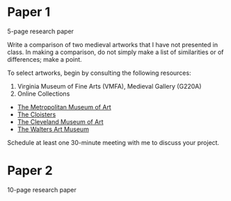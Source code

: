 # Paper 1
5-page research paper

Write a comparison of two medieval artworks that I have not presented in class. In making a comparison, do not simply make a list of similarities or of differences; make a point.

To select artworks, begin by consulting the following resources:
1. Virginia Museum of Fine Arts (VMFA), Medieval Gallery (G220A)
2. Online Collections
* [The Metropolitan Museum of Art](https://www.metmuseum.org/art/collection/search#!?department=17&showOnly=highlights&offset=0&pageSize=0&perPage=20&sortBy=relevance&sortOrder=asc&searchField=All)
* [The Cloisters](https://www.metmuseum.org/art/collection/search#!?department=7&showOnly=highlights&perPage=20&offset=0&pageSize=0&sortOrder=asc&searchField=All)
* [The Cleveland Museum of Art](http://www.clevelandart.org/)
* [The Walters Art Museum](https://art.thewalters.org/)

Schedule at least one 30-minute meeting with me to discuss your project.

# Paper 2
10-page research paper
